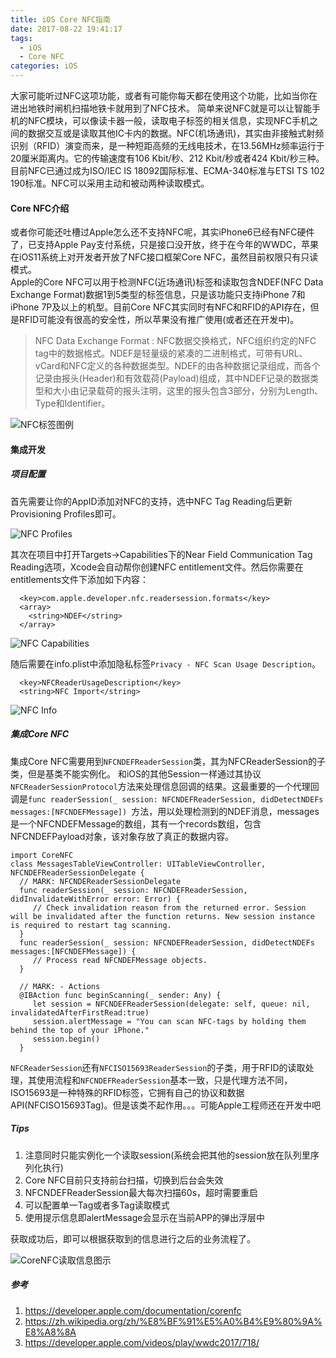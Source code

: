 ```yaml
---
title: iOS Core NFC指南
date: 2017-08-22 19:41:17
tags:
  - iOS
  - Core NFC
categories: iOS
---
```


大家可能听过NFC这项功能，或者有可能你每天都在使用这个功能，比如当你在进出地铁时闸机扫描地铁卡就用到了NFC技术。
简单来说NFC就是可以让智能手机的NFC模块，可以像读卡器一般，读取电子标签的相关信息，实现NFC手机之间的数据交互或是读取其他IC卡内的数据。NFC(机场通讯)，其实由非接触式射频识别（RFID）演变而来，是一种短距高频的无线电技术，在13.56MHz频率运行于20厘米距离内。它的传输速度有106 Kbit/秒、212 Kbit/秒或者424 Kbit/秒三种。目前NFC已通过成为ISO/IEC IS 18092国际标准、ECMA-340标准与ETSI TS 102 190标准。NFC可以采用主动和被动两种读取模式。

#### Core NFC介绍  
或者你可能还吐槽过Apple怎么还不支持NFC呢，其实iPhone6已经有NFC硬件了，已支持Apple Pay支付系统，只是接口没开放，终于在今年的WWDC，苹果在iOS11系统上对开发者开放了NFC接口框架Core NFC，虽然目前权限只有只读模式。  
Apple的Core NFC可以用于检测NFC(近场通讯)标签和读取包含NDEF(NFC Data Exchange Format)数据1到5类型的标签信息，只是该功能只支持iPhone 7和iPhone 7P及以上的机型。目前Core NFC其实同时有NFC和RFID的API存在，但是RFID可能没有很高的安全性，所以苹果没有推广使用(或者还在开发中)。

> NFC Data Exchange Format : NFC数据交换格式，NFC组织约定的NFC tag中的数据格式。NDEF是轻量级的紧凑的二进制格式，可带有URL、vCard和NFC定义的各种数据类型。NDEF的由各种数据记录组成，而各个记录由报头(Header)和有效载荷(Payload)组成，其中NDEF记录的数据类型和大小由记录载荷的报头注明，这里的报头包含3部分，分别为Length、Type和Identifier。

![NFC标签图例](http://ojca2gwha.bkt.clouddn.com/CoreNFC-tags.png)

<!--more-->

#### 集成开发

##### 项目配置

首先需要让你的AppID添加对NFC的支持，选中NFC Tag Reading后更新Provisioning Profiles即可。

![NFC Profiles](http://ojca2gwha.bkt.clouddn.com/CoreNFC-profiles.png)

其次在项目中打开Targets->Capabilities下的Near Field Communication Tag Reading选项，Xcode会自动帮你创建NFC entitlement文件。然后你需要在entitlements文件下添加如下内容：
```
  <key>com.apple.developer.nfc.readersession.formats</key>
  <array>
    <string>NDEF</string>
  </array>
```

![NFC Capabilities](http://ojca2gwha.bkt.clouddn.com/CoreNFC-Capacities.png)

随后需要在info.plist中添加隐私标签`Privacy - NFC Scan Usage Description`。

```
  <key>NFCReaderUsageDescription</key>
  <string>NFC Import</string>
```

![NFC Info](http://ojca2gwha.bkt.clouddn.com/CoreNFC-plist.png)

##### 集成Core NFC

集成Core NFC需要用到`NFCNDEFReaderSession`类，其为NFCReaderSession的子类，但是基类不能实例化。
和iOS的其他Session一样通过其协议`NFCReaderSessionProtocol`方法来处理信息回调的结果。这最重要的一个代理回调是`func readerSession(_ session: NFCNDEFReaderSession, didDetectNDEFs messages:[NFCNDEFMessage]) `方法，用以处理检测到的NDEF消息，messages是一个NFCNDEFMessage的数组，其有一个records数组，包含NFCNDEFPayload对象，该对象存放了真正的数据内容。


```
import CoreNFC
class MessagesTableViewController: UITableViewController, NFCNDEFReaderSessionDelegate {
  // MARK: NFCNDEReaderSessionDelegate
  func readerSession(_ session: NFCNDEFReaderSession, didInvalidateWithError error: Error) {
     // Check invalidation reason from the returned error. Session will be invalidated after the function returns. New session instance is required to restart tag scanning.
  }
  func readerSession(_ session: NFCNDEFReaderSession, didDetectNDEFs messages:[NFCNDEFMessage]) {
     // Process read NFCNDEFMessage objects.
  }

  // MARK: - Actions
  @IBAction func beginScanning(_ sender: Any) {
     let session = NFCNDEFReaderSession(delegate: self, queue: nil, invalidatedAfterFirstRead:true)
     session.alertMessage = "You can scan NFC-tags by holding them behind the top of your iPhone."
     session.begin()
  }
```

`NFCReaderSession`还有`NFCISO15693ReaderSession`的子类，用于RFID的读取处理，其使用流程和`NFCNDEFReaderSession`基本一致，只是代理方法不同，ISO15693是一种特殊的RFID标签，它拥有自己的协议和数据API(NFCISO15693Tag)。但是该类不起作用。。。可能Apple工程师还在开发中吧

##### Tips
1. 注意同时只能实例化一个读取session(系统会把其他的session放在队列里序列化执行)   
2. Core NFC目前只支持前台扫描，切换到后台会失效    
3. NFCNDEFReaderSession最大每次扫描60s，超时需要重启  
4. 可以配置单一Tag或者多Tag读取模式  
5. 使用提示信息即alertMessage会显示在当前APP的弹出浮层中


获取成功后，即可以根据获取到的信息进行之后的业务流程了。

![CoreNFC读取信息图示](http://ojca2gwha.bkt.clouddn.com/CoreNFC-view.png)



##### 参考
1. https://developer.apple.com/documentation/corenfc
2. https://zh.wikipedia.org/zh/%E8%BF%91%E5%A0%B4%E9%80%9A%E8%A8%8A
3. https://developer.apple.com/videos/play/wwdc2017/718/  
